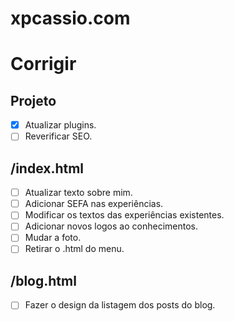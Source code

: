 # xpcassio.com


# Corrigir
## Projeto

- [x] Atualizar plugins.
- [ ] Reverificar SEO.

## /index.html

- [ ] Atualizar texto sobre mim.
- [ ] Adicionar SEFA nas experiências.
- [ ] Modificar os textos das experiências existentes.
- [ ] Adicionar novos logos ao conhecimentos.
- [ ] Mudar a foto.
- [ ] Retirar o .html do menu.

## /blog.html

- [ ] Fazer o design da listagem dos posts do blog.